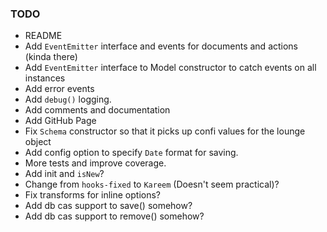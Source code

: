 ### TODO 

* README
* Add `EventEmitter` interface and events for documents and actions (kinda there)
* Add `EventEmitter` interface to Model constructor to catch events on all instances 
* Add error events
* Add `debug()` logging.
* Add comments and documentation
* Add GitHub Page
* Fix `Schema` constructor so that it picks up confi values for the lounge object
* Add config option to specify `Date` format for saving.
* More tests and improve coverage.
* Add init and `isNew`?
* Change from `hooks-fixed` to `Kareem` (Doesn't seem practical)?
* Fix transforms for inline options?
* Add db cas support to save() somehow?
* Add db cas support to remove() somehow?

